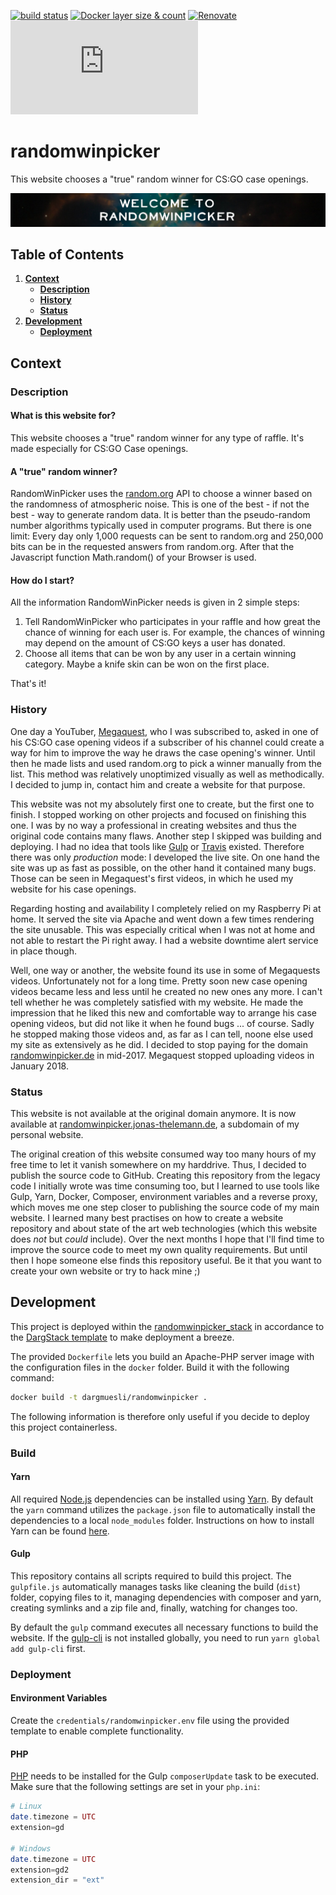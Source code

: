 [![build status](https://travis-ci.com/dargmuesli/randomwinpicker.svg?branch=develop)](https://travis-ci.org/dargmuesli/randomwinpicker "build status")
[![Docker layer size & count](https://images.microbadger.com/badges/image/dargmuesli/randomwinpicker.svg)](https://microbadger.com/images/dargmuesli/randomwinpicker "Docker layer size & count")
[![Renovate](https://badges.renovateapi.com/github/dargmuesli/randomwinpicker)](https://renovatebot.com/"Renovate")
[![website uptime monitoring](https://app.statuscake.com/button/index.php?Track=VRBItScv8j&Days=1000&Design=3)](https://www.statuscake.com "website uptime monitoring")

# randomwinpicker
This website chooses a "true" random winner for CS:GO case openings.

![Welcome](images/welcome.jpg "Welcome to RandomWinPicker")

## Table of Contents
1. **[Context](#context)**
    - **[Description](#description)**
    - **[History](#history)**
    - **[Status](#status)**
1. **[Development](#development)**
    - **[Deployment](#deployment)**

## Context

### Description

#### What is this website for?
This website chooses a "true" random winner for any type of raffle.
It's made especially for CS:GO Case openings.

#### A "true" random winner?
RandomWinPicker uses the [random.org](https://www.random.org/) API to choose a winner based on the randomness of atmospheric noise.
This is one of the best - if not the best - way to generate random data. It is better than the pseudo-random number algorithms typically used in computer programs.
But there is one limit: Every day only 1,000 requests can be sent to random.org and 250,000 bits can be in the requested answers from random.org. After that the Javascript function Math.random() of your Browser is used.

#### How do I start?
All the information RandomWinPicker needs is given in 2 simple steps:

1. Tell RandomWinPicker who participates in your raffle and how great the chance of winning for each user is.
   For example, the chances of winning may depend on the amount of CS:GO keys a user has donated.
2. Choose all items that can be won by any user in a certain winning category.
   Maybe a knife skin can be won on the first place.

That's it!

### History
One day a YouTuber, [Megaquest](https://www.youtube.com/user/dragonflygames), who I was subscribed to, asked in one of his CS:GO case opening videos if a subscriber of his channel could create a way for him to improve the way he draws the case opening's winner. Until then he made lists and used random.org to pick a winner manually from the list. This method was relatively unoptimized visually as well as methodically. I decided to jump in, contact him and create a website for that purpose.

This website was not my absolutely first one to create, but the first one to finish. I stopped working on other projects and focused on finishing this one. I was by no way a professional in creating websites and thus the original code contains many flaws. Another step I skipped was building and deploying. I had no idea that tools like [Gulp](https://gulpjs.com/) or [Travis](https://travis-ci.org/) existed. Therefore there was only *production* mode: I developed the live site. On one hand the site was up as fast as possible, on the other hand it contained many bugs. Those can be seen in Megaquest's first videos, in which he used my website for his case openings.

Regarding hosting and availability I completely relied on my Raspberry Pi at home. It served the site via Apache and went down a few times rendering the site unusable. This was especially critical when I was not at home and not able to restart the Pi right away. I had a website downtime alert service in place though.

Well, one way or another, the website found its use in some of Megaquests videos. Unfortunately not for a long time. Pretty soon new case opening videos became less and less until he created no new ones any more. I can't tell whether he was completely satisfied with my website. He made the impression that he liked this new and comfortable way to arrange his case opening videos, but did not like it when he found bugs ... of course. Sadly he stopped making those videos and, as far as I can tell, noone else used my site as extensively as he did. I decided to stop paying for the domain [randomwinpicker.de](https://randomwinpicker.de/) in mid-2017. Megaquest stopped uploading videos in January 2018.

### Status
This website is not available at the original domain anymore. It is now available at [randomwinpicker.jonas-thelemann.de](https://randomwinpicker.jonas-thelemann.de/), a subdomain of my personal website.

The original creation of this website consumed way too many hours of my free time to let it vanish somewhere on my harddrive. Thus, I decided to publish the source code to GitHub. Creating this repository from the legacy code I initially wrote was time consuming too, but I learned to use tools like Gulp, Yarn, Docker, Composer, environment variables and a reverse proxy, which moves me one step closer to publishing the source code of my main website. I learned many best practises on how to create a website repository and about state of the art web technologies (which this website does *not* but *could* include). Over the next months I hope that I'll find time to improve the source code to meet my own quality requirements. But until then I hope someone else finds this repository useful. Be it that you want to create your own website or try to hack mine ;)

## Development
This project is deployed within the [randomwinpicker_stack](https://github.com/dargmuesli/randomwinpicker_stack/) in accordance to the [DargStack template](https://github.com/dargmuesli/dargstack_template/) to make deployment a breeze.

The provided `Dockerfile` lets you build an Apache-PHP server image with the configuration files in the `docker` folder. Build it with the following command:

```bash
docker build -t dargmuesli/randomwinpicker .
```

The following information is therefore only useful if you decide to deploy this project containerless.

### Build

#### Yarn
All required [Node.js](https://nodejs.org/) dependencies can be installed using [Yarn](https://yarnpkg.com/). By default the `yarn` command utilizes the `package.json` file to automatically install the dependencies to a local `node_modules` folder. Instructions on how to install Yarn can be found [here](https://yarnpkg.com/lang/en/docs/install/).

#### Gulp
This repository contains all scripts required to build this project. The `gulpfile.js` automatically manages tasks like cleaning the build (`dist`) folder, copying files to it, managing dependencies with composer and yarn, creating symlinks and a zip file and, finally, watching for changes too.

By default the `gulp` command executes all necessary functions to build the website. If the [gulp-cli](https://yarnpkg.com/en/package/gulp-cli/) is not installed globally, you need to run `yarn global add gulp-cli` first.

### Deployment

#### Environment Variables
Create the `credentials/randomwinpicker.env` file using the provided template to enable complete functionality.

#### PHP
[PHP](https://php.net/) needs to be installed for the Gulp `composerUpdate` task to be executed. Make sure that the following settings are set in your `php.ini`:

```PHP
# Linux
date.timezone = UTC
extension=gd

# Windows
date.timezone = UTC
extension=gd2
extension_dir = "ext"
```
